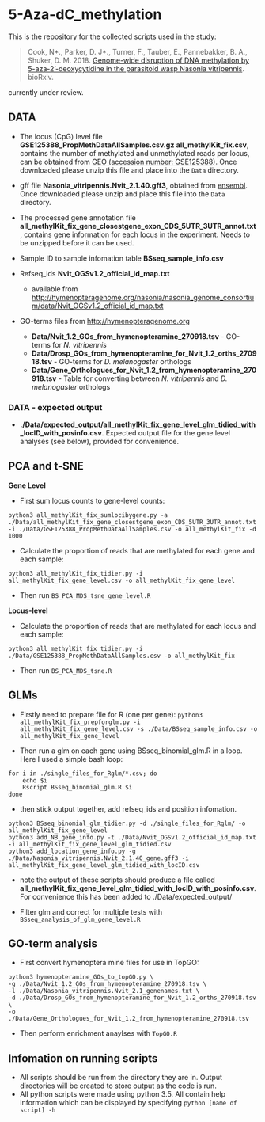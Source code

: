 # 5-Aza-dC_methylation

This is the repository for the collected scripts used in the study:
>Cook, N*., Parker, D. J*., Turner, F., Tauber, E., Pannebakker, B. A., Shuker, D. M. 2018. [Genome-wide disruption of DNA methylation by 5-aza-2’-deoxycytidine in the parasitoid wasp Nasonia vitripennis](https://www.biorxiv.org/content/early/2018/10/09/437202). bioRxiv.

currently under review.

## DATA

* The locus (CpG) level file  **GSE125388_PropMethDataAllSamples.csv.gz** **all_methylKit_fix.csv**, contains the number of methylated and unmethylated reads per locus, can be obtained from [GEO (accession number: GSE125388)](https://www.ncbi.nlm.nih.gov/geo/download/?acc=GSE125388&format=file&file=GSE125388%5FPropMethDataAllSamples%2Ecsv%2Egz). Once downloaded please unzip this file and place into the `Data` directory. 

* gff file **Nasonia_vitripennis.Nvit_2.1.40.gff3**, obtained from [ensembl](ftp://ftp.ensemblgenomes.org/pub/release-40/metazoa/gff3/nasonia_vitripennis/Nasonia_vitripennis.Nvit_2.1.40.gff3.gz). Once downloaded please unzip and place this file into the `Data` directory.

* The processed gene annotation file **all_methylKit_fix_gene_closestgene_exon_CDS_5UTR_3UTR_annot.txt**, contains gene information for each locus in the experiment. Needs to be unzipped before it can be used. 

* Sample ID to sample infomation table **BSseq_sample_info.csv**

* Refseq_ids **Nvit_OGSv1.2_official_id_map.txt** 
    * available from http://hymenopteragenome.org/nasonia/nasonia_genome_consortium/data/Nvit_OGSv1.2_official_id_map.txt

* GO-terms files from http://hymenopteragenome.org

    * **Data/Nvit_1.2_GOs_from_hymenopteramine_270918.tsv** - GO-terms for *N. vitripennis*
    * **Data/Drosp_GOs_from_hymenopteramine_for_Nvit_1.2_orths_270918.tsv** - GO-terms for *D. melanogaster* orthologs
    * **Data/Gene_Orthologues_for_Nvit_1.2_from_hymenopteramine_270918.tsv** - Table for converting between *N. vitripennis* and *D. melanogaster* orthologs

### DATA - expected output

* **./Data/expected_output/all_methylKit_fix_gene_level_glm_tidied_with_locID_with_posinfo.csv**. Expected output file for the gene level analyses (see below), provided for convenience. 

## PCA and t-SNE

**Gene Level** 

* First sum locus counts to gene-level counts:

`python3 all_methylKit_fix_sumlocibygene.py -a ./Data/all_methylKit_fix_gene_closestgene_exon_CDS_5UTR_3UTR_annot.txt -i ./Data/GSE125388_PropMethDataAllSamples.csv -o all_methylKit_fix -d 1000`

* Calculate the proportion of reads that are methylated for each gene and each sample:

`python3 all_methylKit_fix_tidier.py -i all_methylKit_fix_gene_level.csv -o all_methylKit_fix_gene_level`

* Then run `BS_PCA_MDS_tsne_gene_level.R`

**Locus-level**

* Calculate the proportion of reads that are methylated for each locus and each sample:

`python3 all_methylKit_fix_tidier.py -i ./Data/GSE125388_PropMethDataAllSamples.csv -o all_methylKit_fix`

* Then run `BS_PCA_MDS_tsne.R`


## GLMs

* Firstly need to prepare file for R (one per gene):
`python3 all_methylKit_fix_prepforglm.py -i  all_methylKit_fix_gene_level.csv -s ./Data/BSseq_sample_info.csv -o all_methylKit_fix_gene_level`

* Then run a glm on each gene using BSseq_binomial_glm.R in a loop. Here I used a simple bash loop:

```
for i in ./single_files_for_Rglm/*.csv; do
	echo $i
	Rscript BSseq_binomial_glm.R $i
done
```

* then stick output together, add refseq_ids and position infomation.

```
python3 BSseq_binomial_glm_tidier.py -d ./single_files_for_Rglm/ -o all_methylKit_fix_gene_level
python3 add_NB_gene_info.py -t ./Data/Nvit_OGSv1.2_official_id_map.txt -i all_methylKit_fix_gene_level_glm_tidied.csv
python3 add_location_gene_info.py -g ./Data/Nasonia_vitripennis.Nvit_2.1.40_gene.gff3 -i all_methylKit_fix_gene_level_glm_tidied_with_locID.csv 
```

* note the output of these scripts should produce a file called **all_methylKit_fix_gene_level_glm_tidied_with_locID_with_posinfo.csv**. For convenience this has been added to ./Data/expected_output/

* Filter glm and correct for multiple tests with `BSseq_analysis_of_glm_gene_level.R`


## GO-term analysis

* First convert hymenoptera mine files for use in TopGO:
```
python3 hymenopteramine_GOs_to_topGO.py \
-g ./Data/Nvit_1.2_GOs_from_hymenopteramine_270918.tsv \
-l ./Data/Nasonia_vitripennis.Nvit_2.1_genenames.txt \
-d ./Data/Drosp_GOs_from_hymenopteramine_for_Nvit_1.2_orths_270918.tsv \
-o ./Data/Gene_Orthologues_for_Nvit_1.2_from_hymenopteramine_270918.tsv
```

* Then perform enrichment anaylses with `TopGO.R`

## Infomation on running scripts

* All scripts should be run from the directory they are in. Output directories will be created to store output as the code is run. 
* All python scripts were made using python 3.5. All contain help information which can be displayed by specifying `python [name of script] -h`


